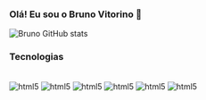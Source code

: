 ### Olá! Eu sou o Bruno Vitorino 🤟


![Bruno GitHub stats](https://github-readme-stats.vercel.app/api?username=bruvitorino&show_icons=true&theme=tokyonight)

### Tecnologias

<div style="display: inline_block"><br/>
  <img align="center" alt="html5" src="https://img.shields.io/badge/Python-3776AB?style=for-the-badge&logo=python&logoColor=white"/>
  <img align="center" alt="html5" src="https://img.shields.io/badge/Data%20Engineer-%23FF5733?style=for-the-badge"/>
  <img align="center" alt="html5" src="https://img.shields.io/badge/TensorFlow-FF6F00?style=for-the-badge&logo=tensorflow&logoColor=white"/>
  <img align="center" alt="html5" src="https://img.shields.io/badge/Databricks-%23F37626?style=for-the-badge&logo=Databricks&logoColor=white"/>
  <img align="center" alt="html5" src="https://img.shields.io/badge/Apache%20Spark-FDEE21?style=flat-square&logo=apachespark&logoColor=black"/>
  <img align="center" alt="html5" src="https://img.shields.io/badge/Kaggle-035a7d?style=for-the-badge&logo=kaggle&logoColor=white"/>
<div/><br/>


